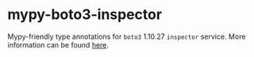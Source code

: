 # mypy-boto3-inspector

Mypy-friendly type annotations for `boto3` 1.10.27 `inspector` service.
More information can be found [here](https://github.com/vemel/mypy_boto3).
